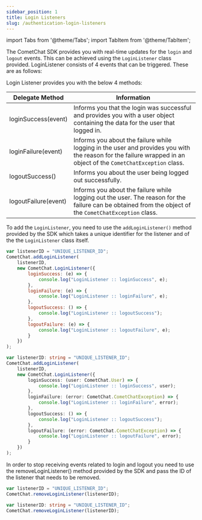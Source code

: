 ```yaml
---
sidebar_position: 1
title: Login Listeners
slug: /authentication-login-listeners
---
```


import Tabs from '@theme/Tabs';
import TabItem from '@theme/TabItem';

The CometChat SDK provides you with real-time updates for the `login` and `logout` events. This can be achieved using the `LoginListener` class provided. LoginListener consists of 4 events that can be triggered. These are as follows:

Login Listener provides you with the below 4 methods:

| Delegate Method | Information | 
| ---- | ---- | 
| loginSuccess(event) | Informs you that the login was successful and provides you with a user object containing the data for the user that logged in. | 
| loginFailure(event) | Informs you about the failure while logging in the user and provides you with the reason for the failure wrapped in an object of the `CometChatException` class. | 
| logoutSuccess() | Informs you about the user being logged out successfully. | 
| logoutFailure(event) | Informs you about the failure while logging out the user. The reason for the failure can be obtained from the object of the `CometChatException` class. | 


To add the `LoginListener`, you need to use the `addLoginListener()` method provided by the SDK which takes a unique identifier for the listener and of the the `LoginListener` class itself.

<Tabs>
<TabItem value="1" label="Javascript">

```Javascript
var listenerID = "UNIQUE_LISTENER_ID";
CometChat.addLoginListener(
    listenerID,
    new CometChat.LoginListener({
        loginSuccess: (e) => {
            console.log("LoginListener :: loginSuccess", e);
        },
        loginFailure: (e) => {
            console.log("LoginListener :: loginFailure", e);
        },
        logoutSuccess: () => {
            console.log("LoginListener :: logoutSuccess");
        },
        logoutFailure: (e) => {
            console.log("LoginListener :: logoutFailure", e);
        }
    })
);
```

</TabItem>
<TabItem value="2" label="Typescript">

```Typescript
var listenerID: string = "UNIQUE_LISTENER_ID";
CometChat.addLoginListener(
    listenerID,
    new CometChat.LoginListener({
        loginSuccess: (user: CometChat.User) => {
            console.log("LoginListener :: loginSuccess", user);
        },
        loginFailure: (error: CometChat.CometChatException) => {
            console.log("LoginListener :: loginFailure", error);
        },
        logoutSuccess: () => {
            console.log("LoginListener :: logoutSuccess");
        },
        logoutFailure: (error: CometChat.CometChatException) => {
            console.log("LoginListener :: logoutFailure", error);
        }
    })
);
```

</TabItem>
</Tabs>



In order to stop receiving events related to login and logout you need to use the removeLoginListener() method provided by the SDK and pass the ID of the listener that needs to be removed.

<Tabs>
<TabItem value="1" label="Javascript">

```Javascript
var listenerID = "UNIQUE_LISTENER_ID";
CometChat.removeLoginListener(listenerID);
```

</TabItem>
<TabItem value="2" label="Typescript">

```Typescript
var listenerID: string = "UNIQUE_LISTENER_ID";
CometChat.removeLoginListener(listenerID);
```

</TabItem>
</Tabs>

